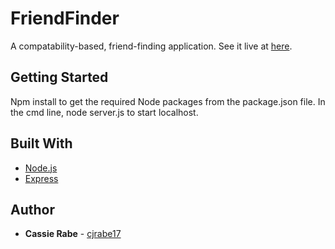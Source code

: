 # FriendFinder

A compatability-based, friend-finding application. See it live at [here](https://protected-stream-30284.herokuapp.com/).

## Getting Started

Npm install to get the required Node packages from the package.json file. In the cmd line, node server.js to start localhost.

## Built With

* [Node.js](https://nodejs.org/en/docs/)
* [Express](https://www.npmjs.com/package/express)

## Author

* **Cassie Rabe** - [cjrabe17](https://github.com/cjrabe17)